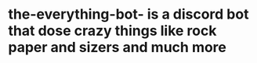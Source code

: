 # the-everything-bot- is a discord bot  that  dose crazy things like rock paper and sizers  and much more 
